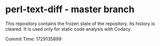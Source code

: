 # perl-text-diff - master branch

This repository contains the frozen state of the repository.
Its history is cleared. It is used only for static code
analysis with Codacy.

Commit Time: 1729135899